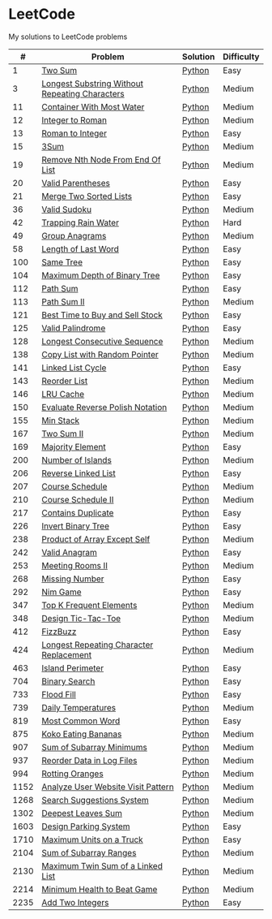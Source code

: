 # LeetCode
My solutions to LeetCode problems

| # | Problem | Solution | Difficulty |
|---| ------- | -------- | ---------- |
| 1 | [Two Sum](https://leetcode.com/problems/two-sum) | [Python](https://github.com/kmawhinney/leetcode/blob/main/solutions/python/two_sum.py) | Easy |
| 3 | [Longest Substring Without Repeating Characters](https://leetcode.com/problems/longest-substring-without-repeating-characters/) | [Python](https://github.com/kmawhinney/leetcode/blob/main/solutions/python/longest_substring_without_repeating_characters.py) | Medium |
| 11 | [Container With Most Water](https://leetcode.com/problems/container-with-most-water/) | [Python](https://github.com/kmawhinney/leetcode/blob/main/solutions/python/container_with_most_water.py) | Medium |
| 12 | [Integer to Roman](https://leetcode.com/problems/integer-to-roman/) | [Python](https://github.com/kmawhinney/leetcode/blob/main/solutions/python/integer_to_roman.py) | Medium |
| 13 | [Roman to Integer](https://leetcode.com/problems/roman-to-integer/) | [Python](https://github.com/kmawhinney/leetcode/blob/main/solutions/python/roman_to_integer.py) | Easy |
| 15 | [3Sum](https://leetcode.com/problems/3sum/) | [Python](https://github.com/kmawhinney/leetcode/blob/main/solutions/python/3sum.py) | Medium |
| 19 | [Remove Nth Node From End Of List](https://leetcode.com/problems/remove-nth-node-from-end-of-list/) | [Python](https://github.com/kmawhinney/leetcode/blob/main/solutions/python/remove_nth_node_from_end_of_list.py) | Medium |
| 20 | [Valid Parentheses](https://leetcode.com/problems/valid-parentheses/) | [Python](https://github.com/kmawhinney/leetcode/blob/main/solutions/python/valid_parentheses.py) | Easy |
| 21 | [Merge Two Sorted Lists](https://leetcode.com/problems/merge-two-sorted-lists/) | [Python](https://github.com/kmawhinney/leetcode/blob/main/solutions/python/merge_two_sorted_lists.py) | Easy |
| 36 | [Valid Sudoku](https://leetcode.com/problems/valid-sudoku/) | [Python](https://github.com/kmawhinney/leetcode/blob/main/solutions/python/valid_sudoku.py) | Medium |
| 42 | [Trapping Rain Water](https://leetcode.com/problems/trapping-rain-water/) | [Python](https://github.com/kmawhinney/leetcode/blob/main/solutions/python/trapping_rain_water.py) | Hard |
| 49 | [Group Anagrams](https://leetcode.com/problems/group-anagrams/) | [Python](https://github.com/kmawhinney/leetcode/blob/main/solutions/python/group_anagrams.py) | Medium |
| 58 | [Length of Last Word](https://leetcode.com/problems/length-of-last-word/) | [Python](https://github.com/kmawhinney/leetcode/blob/main/solutions/python/length_of_last_word.py) | Easy |
| 100 | [Same Tree](https://leetcode.com/problems/same-tree/) | [Python](https://github.com/kmawhinney/leetcode/blob/main/solutions/python/same_tree.py) | Easy |
| 104 | [Maximum Depth of Binary Tree](https://leetcode.com/problems/maximum-depth-of-binary-tree/) | [Python](https://github.com/kmawhinney/leetcode/blob/main/solutions/python/maximum_depth_of_binary_tree.py) | Easy |
| 112 | [Path Sum](https://leetcode.com/problems/path-sum/) | [Python](https://github.com/kmawhinney/leetcode/blob/main/solutions/python/path_sum.py) | Easy |
| 113 | [Path Sum II](https://leetcode.com/problems/path-sum-ii/) | [Python](https://github.com/kmawhinney/leetcode/blob/main/solutions/python/path_sum_II.py) | Medium |
| 121 | [Best Time to Buy and Sell Stock](https://leetcode.com/problems/best-time-to-buy-and-sell-stock/) | [Python](https://github.com/kmawhinney/leetcode/blob/main/solutions/python/best_time_to_buy_and_sell_stock.py) | Easy |
| 125 | [Valid Palindrome](https://leetcode.com/problems/valid-palindrome/) | [Python](https://github.com/kmawhinney/leetcode/blob/main/solutions/python/valid_palindrome.py) | Easy |
| 128 | [Longest Consecutive Sequence](https://leetcode.com/problems/longest-consecutive-sequence/) | [Python](https://github.com/kmawhinney/leetcode/blob/main/solutions/python/longest_consecutive_sequence.py) | Medium |
| 138 | [Copy List with Random Pointer](https://leetcode.com/problems/copy-list-with-random-pointer/) | [Python](https://github.com/kmawhinney/leetcode/blob/main/solutions/python/copy_list_with_random_pointer.py) | Medium |
| 141 | [Linked List Cycle](https://leetcode.com/problems/linked-list-cycle/) | [Python](https://github.com/kmawhinney/leetcode/blob/main/solutions/python/linked_list_cycle.py) | Easy |
| 143 | [Reorder List](https://leetcode.com/problems/reorder-list/) | [Python](https://github.com/kmawhinney/leetcode/blob/main/solutions/python/reorder_list.py) | Medium |
| 146 | [LRU Cache](https://leetcode.com/problems/lru-cache/) | [Python](https://github.com/kmawhinney/leetcode/blob/main/solutions/python/lru_cache.py) | Medium
| 150 | [Evaluate Reverse Polish Notation](https://leetcode.com/problems/evaluate-reverse-polish-notation/) | [Python](https://github.com/kmawhinney/leetcode/blob/main/solutions/python/evaluate_reverse_polish_notation.py) | Medium |
| 155 | [Min Stack](https://leetcode.com/problems/min-stack/) | [Python](https://github.com/kmawhinney/leetcode/blob/main/solutions/python/min_stack.py) | Medium |
| 167 | [Two Sum II](https://leetcode.com/problems/two-sum-ii-input-array-is-sorted/) | [Python](https://github.com/kmawhinney/leetcode/blob/main/solutions/python/two_sum_II.py) | Medium |
| 169 | [Majority Element](https://leetcode.com/problems/majority-element/) | [Python](https://github.com/kmawhinney/leetcode/blob/main/solutions/python/majority_element.py) | Easy |
| 200 | [Number of Islands](https://leetcode.com/problems/number-of-islands/) | [Python](https://github.com/kmawhinney/leetcode/blob/main/solutions/python/number_of_islands.py) | Medium |
| 206 | [Reverse Linked List](https://leetcode.com/problems/reverse-linked-list/) | [Python](https://github.com/kmawhinney/leetcode/blob/main/solutions/python/reverse_linked_list.py) | Easy |
| 207 | [Course Schedule](https://leetcode.com/problems/course-schedule/) | [Python](https://github.com/kmawhinney/leetcode/blob/main/solutions/python/course_schedule.py) | Medium |
| 210 | [Course Schedule II](https://leetcode.com/problems/course-schedule-ii/) | [Python](https://github.com/kmawhinney/leetcode/blob/main/solutions/python/course_schedule_II.py) | Medium |
| 217 | [Contains Duplicate](https://leetcode.com/problems/contains-duplicate/) | [Python](https://github.com/kmawhinney/leetcode/blob/main/solutions/python/contains_duplicate.py) | Easy |
| 226 | [Invert Binary Tree](https://leetcode.com/problems/invert-binary-tree/) | [Python](https://github.com/kmawhinney/leetcode/blob/main/solutions/python/invert_binary_tree.py) | Easy |
| 238 | [Product of Array Except Self](https://leetcode.com/problems/product-of-array-except-self/) | [Python](https://github.com/kmawhinney/leetcode/blob/main/solutions/python/product_of_array_except_self.py) | Medium |
| 242 | [Valid Anagram](https://leetcode.com/problems/valid-anagram/) | [Python](https://github.com/kmawhinney/leetcode/blob/main/solutions/python/valid_anagram.py) | Easy |
| 253 | [Meeting Rooms II](https://leetcode.com/problems/meeting-rooms-ii/) | [Python](https://github.com/kmawhinney/leetcode/blob/main/solutions/python/meeting_rooms_II.py) | Medium |
| 268 | [Missing Number](https://leetcode.com/problems/missing-number/) | [Python](https://github.com/kmawhinney/leetcode/blob/main/solutions/python/missing_number.py) | Easy |
| 292 | [Nim Game](https://leetcode.com/problems/nim-game/) | [Python](https://github.com/kmawhinney/leetcode/blob/main/solutions/python/nim_game.py) | Easy |
| 347 | [Top K Frequent Elements](https://leetcode.com/problems/top-k-frequent-elements/) | [Python](https://github.com/kmawhinney/leetcode/blob/main/solutions/python/top_k_frequent_elements.py) | Medium |
| 348 | [Design Tic-Tac-Toe](https://leetcode.com/problems/design-tic-tac-toe/) | [Python](https://github.com/kmawhinney/leetcode/blob/main/solutions/python/design_tic-tac-toe.py) | Medium |
| 412 | [FizzBuzz](https://leetcode.com/problems/fizz-buzz/) | [Python](https://github.com/kmawhinney/leetcode/blob/main/solutions/python/fizzbuzz.py) | Easy |
| 424 | [Longest Repeating Character Replacement](https://leetcode.com/problems/longest-repeating-character-replacement/) | [Python](https://github.com/kmawhinney/leetcode/blob/main/solutions/python/longest_repeating_character_replacement.py) | Medium |
| 463 | [Island Perimeter](https://leetcode.com/problems/island-perimeter/) | [Python](https://github.com/kmawhinney/leetcode/blob/main/solutions/python/island_perimeter.py) | Easy |
| 704 | [Binary Search](https://leetcode.com/problems/binary-search/) | [Python](https://github.com/kmawhinney/leetcode/blob/main/solutions/python/binary_search.py) | Easy |
| 733 | [Flood Fill](https://leetcode.com/problems/flood-fill/) | [Python](https://github.com/kmawhinney/leetcode/blob/main/solutions/python/flood_fill.py) | Easy |
| 739 | [Daily Temperatures](https://leetcode.com/problems/daily-temperatures/) | [Python](https://github.com/kmawhinney/leetcode/blob/main/solutions/python/daily_temperatures.py) | Medium |
| 819 | [Most Common Word](https://leetcode.com/problems/most-common-word/) | [Python](https://github.com/kmawhinney/leetcode/blob/main/solutions/python/most_common_word.py) | Easy |
| 875 | [Koko Eating Bananas](https://leetcode.com/problems/koko-eating-bananas/) | [Python](https://github.com/kmawhinney/leetcode/blob/main/solutions/python/koko_eating_bananas.py) | Medium |
| 907 | [Sum of Subarray Minimums](https://leetcode.com/problems/sum-of-subarray-minimums/) | [Python](https://github.com/kmawhinney/leetcode/blob/main/solutions/python/sum_of_subarray_minimums.py) | Medium |
| 937 | [Reorder Data in Log Files](https://leetcode.com/problems/reorder-data-in-log-files/) | [Python](https://github.com/kmawhinney/leetcode/blob/main/solutions/python/reorder_data_in_log_files.py) | Medium |
| 994 | [Rotting Oranges](https://leetcode.com/problems/rotting-oranges/) | [Python](https://github.com/kmawhinney/leetcode/blob/main/solutions/python/rotting_oranges.py) | Medium |
| 1152 | [Analyze User Website Visit Pattern](https://leetcode.com/problems/analyze-user-website-visit-pattern/) | [Python](https://github.com/kmawhinney/leetcode/blob/main/solutions/python/analyze_user_website_visit_pattern.py) | Medium |
| 1268 | [Search Suggestions System](https://leetcode.com/problems/search-suggestions-system/) | [Python](https://github.com/kmawhinney/leetcode/blob/main/solutions/python/search_suggestions_system.py) | Medium |
| 1302 | [Deepest Leaves Sum](https://leetcode.com/problems/deepest-leaves-sum/) | [Python](https://github.com/kmawhinney/leetcode/blob/main/solutions/python/deepest_leaves_sum.py) | Medium |
| 1603 | [Design Parking System](https://leetcode.com/problems/design-parking-system/) | [Python](https://github.com/kmawhinney/leetcode/blob/main/solutions/python/design_parking_system.py) | Easy |
| 1710 | [Maximum Units on a Truck](https://leetcode.com/problems/maximum-units-on-a-truck/) | [Python](https://github.com/kmawhinney/leetcode/blob/main/solutions/python/maximum_units_on_a_truck.py) | Easy |
| 2104 | [Sum of Subarray Ranges](https://leetcode.com/problems/sum-of-subarray-ranges/) | [Python](https://github.com/kmawhinney/leetcode/blob/main/solutions/python/sum_of_subarray_ranges.py) | Medium |
| 2130 | [Maximum Twin Sum of a Linked List](https://leetcode.com/problems/maximum-twin-sum-of-a-linked-list/) | [Python](https://github.com/kmawhinney/leetcode/blob/main/solutions/python/maximum_twin_sum_of_a_linked_list.py) | Medium |
| 2214 | [Minimum Health to Beat Game](https://leetcode.com/problems/minimum-health-to-beat-game) | [Python](https://github.com/kmawhinney/leetcode/blob/main/solutions/python/minimum_health_to_beat_game.py) | Medium |
| 2235 | [Add Two Integers](https://leetcode.com/problems/add-two-integers/) | [Python](https://github.com/kmawhinney/leetcode/blob/main/solutions/python/add_two_integers.py) | Easy |
